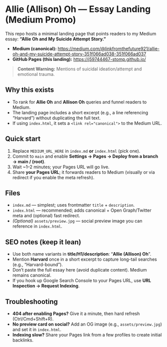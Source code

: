 # Allie (Allison) Oh — Essay Landing (Medium Promo)

This repo hosts a minimal landing page that points readers to my Medium essay:
**“Allie Oh and My Suicide Attempt Story.”**

- **Medium (canonical):** https://medium.com/@linkfromthefuture921/allie-oh-and-my-suicide-attempt-story-351f066ad038-351f066ad037
- **GitHub Pages (this landing):** https://j59744467-stomp.github.io/

> **Content Warning:** Mentions of suicidal ideation/attempt and emotional trauma.

## Why this exists
- To rank for **Allie Oh** and **Allison Oh** queries and funnel readers to Medium.
- The landing page includes a short excerpt (e.g., a line referencing “Harvard”) without duplicating the full text.
- If using `index.html`, it sets a `<link rel="canonical">` to the Medium URL.

## Quick start
1. Replace `MEDIUM_URL_HERE` in `index.md` **or** `index.html` (pick one).
2. Commit to `main` and enable **Settings → Pages → Deploy from a branch → main / (root)**.
3. Wait ~1–2 minutes; your Pages URL will go live.
4. Share **your Pages URL**; it forwards readers to Medium (visually or via redirect if you enable the meta refresh).

## Files
- `index.md` — simplest; uses frontmatter `title` + `description`.  
- `index.html` — recommended; adds canonical + Open Graph/Twitter meta and (optional) fast redirect.
- *(Optional)* `assets/preview.jpg` — social preview image you can reference in `index.html`.

## SEO notes (keep it lean)
- Use both name variants in **title/H1/description**: “**Allie (Allison) Oh**”.
- Mention **Harvard** once in a short excerpt to capture long-tail searches (e.g., “Harvard-bound”).
- Don’t paste the full essay here (avoid duplicate content). Medium remains canonical.
- If you hook up Google Search Console to your Pages URL, use **URL Inspection → Request Indexing**.

## Troubleshooting
- **404 after enabling Pages?** Give it a minute, then hard refresh (Ctrl/Cmd+Shift+R).
- **No preview card on social?** Add an OG image (e.g., `assets/preview.jpg`) and set it in `index.html`.
- **Indexing slow?** Share your Pages link from a few profiles to create initial backlinks.
